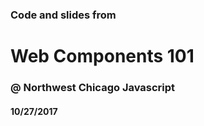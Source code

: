 ### Code and slides from ###

Web Components 101
========================

### @ Northwest Chicago Javascript ###
#### 10/27/2017 ####
